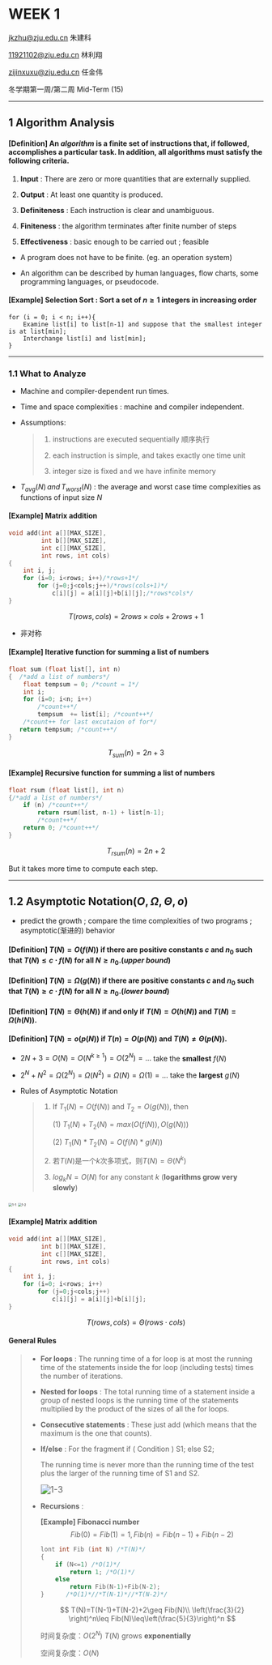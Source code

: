 # WEEK 1

jkzhu@zju.edu.cn  朱建科

11921102@zju.edu.cn  林利翔

zijinxuxu@zju.edu.cn  任金伟

冬学期第一周/第二周 Mid-Term (15)

***



## 1 Algorithm Analysis

#### [Definition] An *algorithm* is a finite set of instructions that, if followed, accomplishes a particular task. In addition, all algorithms must satisfy the following criteria.

1. **Input** : There are zero or more quantities that are externally supplied.

2. **Output** : At least one quantity is produced.

3. **Definiteness** : Each instruction is clear and unambiguous.

4. **Finiteness** : the algorithm terminates after finite number of steps

5. **Effectiveness** : basic enough to be carried out ; feasible

-  A program does not have to be finite. (eg. an operation system)

- An algorithm can be described by human languages, flow charts, some programming languages, or pseudocode.

#### [Example] Selection Sort : Sort a set of $n\geq1$ integers in increasing order

```pseudocode
for (i = 0; i < n; i++){
	Examine list[i] to list[n-1] and suppose that the smallest integer is at list[min];
	Interchange list[i] and list[min];
}
```

***

### 1.1 What to Analyze

- Machine and compiler-dependent run times.

- Time and space complexities : machine and compiler independent.

- Assumptions:

  >1. instructions are executed sequentially 顺序执行
  >
  >2. each instruction is simple, and takes exactly one time unit
  >3. integer size is fixed and we have infinite memory

* $T_{avg}(N)\, and\, T_{worst}(N)$ : the average and worst case time complexities as functions of input size $N$

#### [Example] Matrix addition 

```c
void add(int a[][MAX_SIZE],
         int b[][MAX_SIZE],
         int c[][MAX_SIZE],
         int rows, int cols) 
{
	int i, j;
	for (i=0; i<rows; i++)/*rows+1*/
		for (j=0;j<cols;j++)/*rows(cols+1)*/
			c[i][j] = a[i][j]+b[i][j];/*rows*cols*/
}
```

$$
T(rows, cols) = 2rows\times cols + 2rows+1
$$

- 非对称

#### [Example] Iterative function for summing a list of numbers

```c
float sum (float list[], int n)
{  /*add a list of numbers*/
	float tempsum = 0; /*count = 1*/
	int i;
	for (i=0; i<n; i++)
        /*count++*/
		tempsum  += list[i]; /*count++*/
    /*count++ for last excutaion of for*/
   return tempsum; /*count++*/
}
```

$$
T_{sum}(n)=2n+3
$$

#### [Example] Recursive function for summing a list of numbers

```c
float rsum (float list[], int n)
{/*add a list of numbers*/
	if (n) /*count++*/
		return rsum(list, n-1) + list[n-1];
		/*count++*/
    return 0; /*count++*/
}
```

$$
T_{rsum}(n)=2n+2
$$

But it takes more time to compute each step.  

***

## 1.2 Asymptotic Notation($O,\Omega,\Theta,o$) 

* predict the growth ; compare the time complexities of two programs ; asymptotic(渐进的) behavior

#### [Definition] $T(N)=O(f(N))$ if there are positive constants $c$ and $n_0$ such that $T(N)\leq c\cdot f(N)$ for all $N\geq n_0$.(*upper bound*)

#### [Definition] $T(N)=\Omega(g(N))$ if there are positive constants $c$ and $n_0$ such that $T(N)\geq c\cdot f(N)$ for all $N\geq n_0$.(*lower bound*)

#### [Definition] $T(N)=\Theta(h(N))$ if and only if $T(N)=O(h(N))$ and $T(N)=\Omega(h(N))$.

#### [Definition] $T(N)=o(p(N))$ if $T(n)=O(p(N))$ and $T(N)\neq\Theta(p(N))$.

- $2N+3=O(N)=O(N^{k\geq1})=O(2^N)=\ldots$ take the **smallest** $f(N)$

- $2^N+N^2=\Omega(2^N)=\Omega(N^2)=\Omega(N)=\Omega(1)=\ldots$ take the **largest** $g(N)$

- Rules of Asymptotic Notation

  >1. If $T_1(N)=O(f(N))$ and $T_2=O(g(N))$, then
  >
  >    (1) $T_1(N)+T_2(N)=max(O(f(N)),O(g(N)))$
  >
  >    (2) $T_1(N)*T_2(N)=O(f(N)*g(N))$
  >
  >2. 若$T(N)$是一个$k$次多项式，则$T(N)=\Theta(N^k)$
  >
  >3. $log_kN=O(N)$ for any constant $k$ (**logarithms grow very slowly**)

<img src="picture/1-1.png" alt="1-1" style="zoom: 45%;" />

<img src="picture/1-2.png" alt="1-2" style="zoom:43%;" />

#### [Example] Matrix addition 

```C
void add(int a[][MAX_SIZE],
         int b[][MAX_SIZE],
         int c[][MAX_SIZE],
         int rows, int cols) 
{
	int i, j;
	for (i=0; i<rows; i++)
		for (j=0;j<cols;j++)
			c[i][j] = a[i][j]+b[i][j];
}
```

$$
T(rows,cols)=\Theta(rows\cdot cols)
$$

#### General Rules

> - **For loops** : The running time of a for loop is at most the running time of the statements inside the for loop (including tests) times the number of iterations.
>
> - **Nested for loops** : The total running time of a statement inside a group of nested loops is the running time of the statements multiplied by the product of the sizes of all the for loops.
>
> - **Consecutive statements** : These just add (which means that the maximum is the one that counts).
>
> - **If/else** : For the fragment
>   		if ( Condition )  S1;
>     		else  S2;
>
>   The running time is never more than the running time of the test plus the larger of the running time of S1 and S2.
>
>   <img src="picture/1-3.png" alt="1-3" style="zoom:120%;" />
>   
> - **Recursions** : 
>
>   **[Example] Fibonacci number**
>   $$
>   Fib(0)=Fib(1)=1, Fib(n)=Fib(n-1)+Fib(n-2)
>   $$
>
>   ```c
>   lont int Fib (int N) /*T(N)*/
>   {
>   	if (N<=1) /*O(1)*/
>   		return 1; /*O(1)*/
>   	else
>   		return Fib(N-1)+Fib(N-2);
>   }      /*O(1)*//*T(N-1)*//*T(N-2)*/
>   ```
>
>   $$
>   T(N)=T(N-1)+T(N-2)+2\geq Fib(N)\\
>    \left(\frac{3}{2} \right)^n\leq Fib(N)\leq\left(\frac{5}{3}\right)^n 
>   $$
>
>   时间复杂度：$O(2^N)$      $T(N)$ grows **exponentially**
>   
>   空间复杂度：$O(N)$



